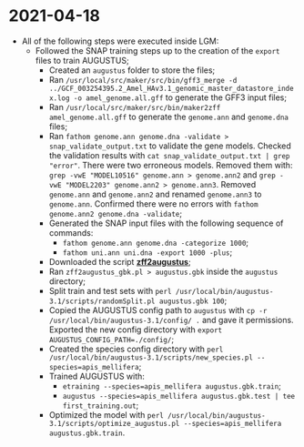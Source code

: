 # 2021-04-18

- All of the following steps were executed inside LGM:
    - Followed the SNAP training steps up to the creation of the `export` files to train AUGUSTUS;
        - Created an `augustus` folder to store the files;
        - Ran `/usr/local/src/maker/src/bin/gff3_merge -d ../GCF_003254395.2_Amel_HAv3.1_genomic_master_datastore_index.log -o amel_genome.all.gff` to generate the GFF3 input files;
        - Ran `/usr/local/src/maker/src/bin/maker2zff amel_genome.all.gff`  to generate the `genome.ann` and `genome.dna` files;
        - Ran `fathom genome.ann genome.dna -validate > snap_validate_output.txt` to validate the gene models. Checked the validation results with `cat snap_validate_output.txt | grep "error"`. There were two erroneous models. Removed them with: `grep -vwE "MODEL10516" genome.ann > genome.ann2` and `grep -vwE "MODEL2203" genome.ann2 > genome.ann3`. Removed `genome.ann` and `genome.ann2` and renamed `genome.ann3` to `genome.ann`. Confirmed there were no errors with `fathom genome.ann2 genome.dna -validate`;
        - Generated the SNAP input files with the following sequence of commands:
            - `fathom genome.ann genome.dna -categorize 1000`;
            - `fathom uni.ann uni.dna -export 1000 -plus`;
        - Downloaded the script [**zff2augustus**](https://github.com/hyphaltip/genome-scripts/blob/master/gene_prediction/zff2augustus_gbk.pl);
        - Ran `zff2augustus_gbk.pl > augustus.gbk` inside the `augustus` directory;
        - Split train and test sets with `perl /usr/local/bin/augustus-3.1/scripts/randomSplit.pl augustus.gbk 100`;
        - Copied the AUGUSTUS config path to `augustus` with `cp -r /usr/local/bin/augustus-3.1/config/ .` and gave it permissions. Exported the new config directory with `export AUGUSTUS_CONFIG_PATH=./config/`;
        - Created the species config directory with `perl /usr/local/bin/augustus-3.1/scripts/new_species.pl --species=apis_mellifera`;
        - Trained AUGUSTUS with:
            - `etraining --species=apis_mellifera augustus.gbk.train`;
            - `augustus --species=apis_mellifera augustus.gbk.test | tee first_training.out`;
        - Optimized the model with `perl /usr/local/bin/augustus-3.1/scripts/optimize_augustus.pl --species=apis_mellifera augustus.gbk.train`.
